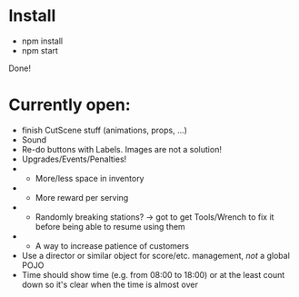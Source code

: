 # Install

* npm install
* npm start

Done!


# Currently open:
* finish CutScene stuff (animations, props, ...)
* Sound
* Re-do buttons with Labels. Images are not a solution!
* Upgrades/Events/Penalties!
* * More/less space in inventory
* * More reward per serving
* * Randomly breaking stations? -> got to get Tools/Wrench to fix it before being able to resume using them
* * A way to increase patience of customers
* Use a director or similar object for score/etc. management, *not* a global POJO
* Time should show time (e.g. from 08:00 to 18:00) or at the least count down so it's clear when the time is almost over